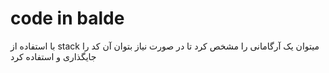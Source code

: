 # code in balde

با استفاده از stack میتوان یک آرگامانی را  مشخص کرد تا در صورت  نیاز بتوان آن کد را جایگذاری و استفاده کرد


